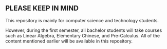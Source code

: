 ## PLEASE KEEP IN MIND 

This repository is mainly for computer science and technology students.

However, during the first semester, all bachelor students will take courses such as Linear Algebra, Elementary Chinese, and Pre-Calculus. All of the content mentioned earlier will be available in this repository.
